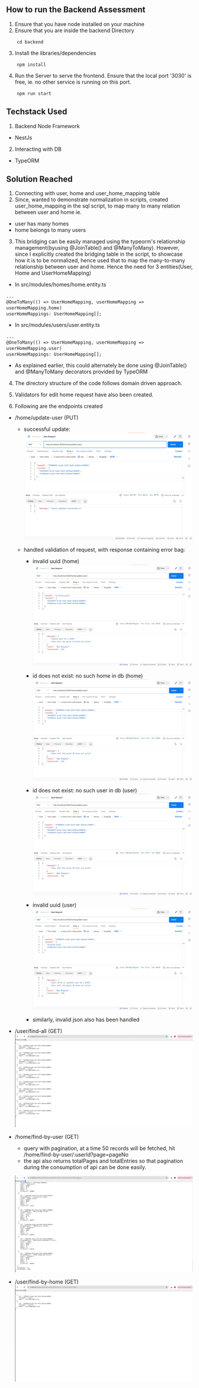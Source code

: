 ## How to run the Backend Assessment
1. Ensure that you have node installed on your machine
2. Ensure that you are inside the backend Directory
```
    cd backend
```
3. Install the libraries/dependencies
```
    npm install 
```
4. Run the Server to serve the frontend. Ensure that the local port '3030' is free, ie. no other service is running on this port.
```
    npm run start
```
## Techstack Used
1. Backend Node Framework
  - NestJs
2. Interacting with DB
  - TypeORM

## Solution Reached
1. Connecting with user, home and user_home_mapping table
2. Since, wanted to demonstrate normalization in scripts, created user_home_mapping in the sql script, to map many to many relation between user and home ie.
  - user has many homes
  - home belongs to many users
3. This bridging can be easily managed using the typeorm's relationship management(byusing @JoinTable() and @ManyToMany). However, since I explicitly created the bridging table in the script, to showcase how it is to be normalized, hence used that to map the many-to-many relationship between user and home. Hence the need for 3 entities(User, Home and UserHomeMapping)

- In src/modules/homes/home.entity.ts
```
...
@OneToMany(() => UserHomeMapping, userHomeMapping => userHomeMapping.home)
userHomeMappings: UserHomeMapping[];

```
- In src/modules/users/user.entity.ts
```
...
@OneToMany(() => UserHomeMapping, userHomeMapping => userHomeMapping.user)
userHomeMappings: UserHomeMapping[];
```
- As explained earlier, this could alternately be done using @JoinTable() and @ManyToMany decorators provided by TypeORM

4. The directory structure of the code follows domain driven approach.
5. Validators for edit home request have also been created.

6. Following are the endpoints created
  - /home/update-user (PUT)
    - successful update: 
      ![alt text](./docs/update-success.png)

    - handled validation of request, with response containing error bag:
      - invalid uuid (home)
        ![alt text](./docs/invalid-uuid.png)
      - id does not exist: no such home in db (home)
        ![alt text](./docs/does-not-exist.png)
      - id does not exist: no such user in db (user)
        ![alt text](./docs/user-does-not-exist.png)
      - invalid uuid (user)
        ![alt text](./docs/invalid-user-uuid.png)
        
      - similarly, invalid json also has been handled
  
  - /user/find-all (GET)
  ![alt text](./docs/all-users.png)

  - /home/find-by-user (GET) 
    - query with pagination, at a time 50 records will be fetched, hit
      /home/find-by-user/:userId?page=pageNo
    - the api also returns totalPages and totalEntries so that pagination during the consumption of api can be done easily.

    ![alt text](./docs/homes.png)
  
  - /user/find-by-home (GET)
    ![alt text](./docs/user-home.png)




   

  






